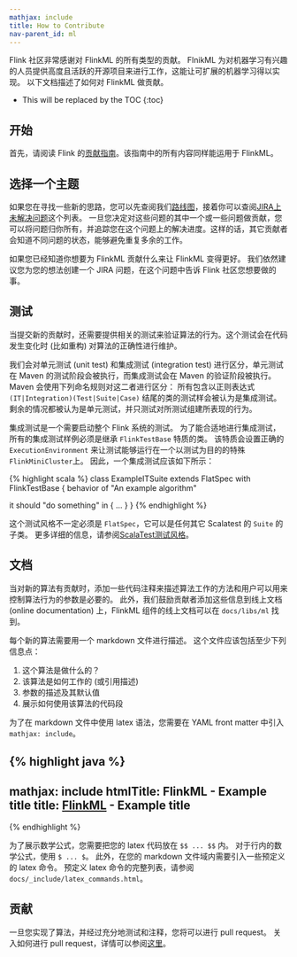 ```yaml
---
mathjax: include
title: How to Contribute
nav-parent_id: ml
---
```

<!--
Licensed to the Apache Software Foundation (ASF) under one
or more contributor license agreements.  See the NOTICE file
distributed with this work for additional information
regarding copyright ownership.  The ASF licenses this file
to you under the Apache License, Version 2.0 (the
"License"); you may not use this file except in compliance
with the License.  You may obtain a copy of the License at

  http://www.apache.org/licenses/LICENSE-2.0

Unless required by applicable law or agreed to in writing,
software distributed under the License is distributed on an
"AS IS" BASIS, WITHOUT WARRANTIES OR CONDITIONS OF ANY
KIND, either express or implied.  See the License for the
specific language governing permissions and limitations
under the License.
-->

Flink 社区非常感谢对 FlinkML 的所有类型的贡献。
FlnikML 为对机器学习有兴趣的人员提供高度且活跃的开源项目来进行工作，这能让可扩展的机器学习得以实现。
以下文档描述了如何对 FlinkML 做贡献。

* This will be replaced by the TOC
{:toc}

## 开始

首先，请阅读 Flink 的[贡献指南](http://flink.apache.org/how-to-contribute.html)。该指南中的所有内容同样能运用于 FlinkML。

## 选择一个主题

如果您在寻找一些新的思路，您可以先查阅我们[路线图](https://cwiki.apache.org/confluence/display/FLINK/FlinkML%3A+Vision+and+Roadmap)，接着你可以查阅[JIRA上未解决问题](https://issues.apache.org/jira/issues/?jql=component%20%3D%20%22Machine%20Learning%20Library%22%20AND%20project%20%3D%20FLINK%20AND%20resolution%20%3D%20Unresolved%20ORDER%20BY%20priority%20DESC)这个列表。
一旦您决定对这些问题的其中一个或一些问题做贡献，您可以将问题归你所有，并追踪您在这个问题上的解决进度。这样的话，其它贡献者会知道不同问题的状态，能够避免重复多余的工作。

如果您已经知道你想要为 FlinkML 贡献什么来让 FlinkML 变得更好。
我们依然建议您为您的想法创建一个 JIRA 问题，在这个问题中告诉 Flink 社区您想要做的事。

## 测试

当提交新的贡献时，还需要提供相关的测试来验证算法的行为。这个测试会在代码发生变化时 (比如重构) 对算法的正确性进行维护。

我们会对单元测试 (unit test) 和集成测试 (integration test) 进行区分，单元测试在 Maven 的测试阶段会被执行，而集成测试会在 Maven 的验证阶段被执行。
Maven 会使用下列命名规则对这二者进行区分：
所有包含以正则表达式 `(IT|Integration)(Test|Suite|Case)` 结尾的类的测试样会被认为是集成测试。
剩余的情况都被认为是单元测试，并只测试对所测试组建所表现的行为。

集成测试是一个需要启动整个 Flink 系统的测试。
为了能合适地进行集成测试，所有的集成测试样例必须是继承 `FlinkTestBase` 特质的类。
该特质会设置正确的 `ExecutionEnvironment` 来让测试能够运行在一个以测试为目的的特殊 `FlinkMiniCluster`上。
因此，一个集成测试应该如下所示：

{% highlight scala %}
class ExampleITSuite extends FlatSpec with FlinkTestBase {
  behavior of "An example algorithm"

  it should "do something" in {
    ...
  }
}
{% endhighlight %}

这个测试风格不一定必须是 `FlatSpec`，它可以是任何其它 Scalatest 的 `Suite` 的子类。
更多详细的信息，请参阅[ScalaTest测试风格](http://scalatest.org/user_guide/selecting_a_style)。

## 文档

当对新的算法有贡献时，添加一些代码注释来描述算法工作的方法和用户可以用来控制算法行为的参数是必要的。
此外，我们鼓励贡献者添加这些信息到线上文档 (online documentation) 上，FlinkML 组件的线上文档可以在 `docs/libs/ml` 找到。

每个新的算法需要用一个 markdown 文件进行描述。
这个文件应该包括至少下列信息点：

1. 这个算法是做什么的？
2. 该算法是如何工作的 (或引用描述)
3. 参数的描述及其默认值
4. 展示如何使用该算法的代码段

为了在 markdown 文件中使用 latex 语法，您需要在 YAML front matter 中引入 `mathjax: include`。

{% highlight java %}
---
mathjax: include
htmlTitle: FlinkML - Example title
title: <a href="../ml">FlinkML</a> - Example title
---
{% endhighlight %}

为了展示数学公式，您需要把您的 latex 代码放在 `$$ ... $$` 内。
对于行内的数学公式，使用 `$ ... $`。
此外，在您的 markdown 文件域内需要引入一些预定义的 latex 命令。
预定义 latex 命令的完整列表，请参阅 `docs/_include/latex_commands.html`。

## 贡献

一旦您实现了算法，并经过充分地测试和注释，您将可以进行 pull request。
关入如何进行 pull request，详情可以参阅[这里](http://flink.apache.org/how-to-contribute.html#contributing-code--documentation)。
